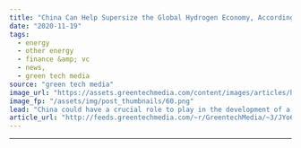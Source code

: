 ```yaml
---
title: "China Can Help Supersize the Global Hydrogen Economy, According to Shell"
date: "2020-11-19"
tags: 
  - energy
  - other energy
  - finance &amp; vc
  - news,
  - green tech media
source: "green tech media"
image_url: "https://assets.greentechmedia.com/content/images/articles/hydrogen_refuelling_station_XL_Credit_Shell_Brian_Buchsdruecker.jpg"
image_fp: "/assets/img/post_thumbnails/60.png"
lead: "China could have a crucial role to play in the development of a global hydrogen economy, with its massive demand for decarbonization technologies likely to drive large-scale deployments that will help cut costs around the world, according to oil majo ..."
article_url: "http://feeds.greentechmedia.com/~r/GreentechMedia/~3/JYo6OXSKYQ0/china-can-help-supersize-global-hydrogen-economy-says-shell"
---
```


---
